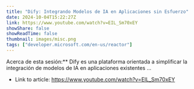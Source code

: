 ```yaml
---
title: "Dify: Integrando Modelos de IA en Aplicaciones sin Esfuerzo"
date: 2024-10-04T15:22:27Z
link: https://www.youtube.com/watch?v=EIL_Sm70xEY
showShare: false
showReadTime: false
thumbnail: images/misc.png
tags: ["developer.microsoft.com/en-us/reactor"]
---
```

Acerca de esta sesión:** Dify es una plataforma orientada a simplificar la integración de modelos de IA en aplicaciones existentes ...

- Link to article: https://www.youtube.com/watch?v=EIL_Sm70xEY